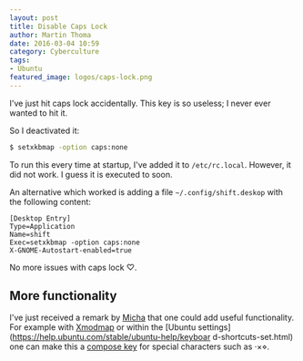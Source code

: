 ```yaml
---
layout: post
title: Disable Caps Lock
author: Martin Thoma
date: 2016-03-04 10:59
category: Cyberculture
tags:
- Ubuntu
featured_image: logos/caps-lock.png
---
```

I've just hit caps lock accidentally. This key is so useless; I never ever
wanted to hit it.

So I deactivated it:

```bash
$ setxkbmap -option caps:none
```

To run this every time at startup, I've added it to `/etc/rc.local`.
However, it did not work. I guess it is executed to soon.

An alternative which worked is adding a file `~/.config/shift.deskop` with the
following content:

```
[Desktop Entry]
Type=Application
Name=shift
Exec=setxkbmap -option caps:none
X-GNOME-Autostart-enabled=true
```


No more issues with caps lock ♡.


## More functionality

I've just received a remark by [Micha](http://plasisent.org/) that one could
add useful functionality. For example with
[Xmodmap](https://github.com/rosetree/tildeslash/blob/master/.Xmodmap) or
within the [Ubuntu settings](https://help.ubuntu.com/stable/ubuntu-help/keyboar
d-shortcuts-set.html) one can make this a [compose
key](https://en.wikipedia.org/wiki/Compose_key) for special characters such as
·×⋄.